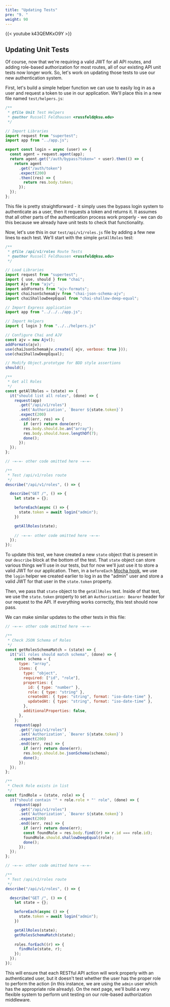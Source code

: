 ```yaml
---
title: "Updating Tests"
pre: "9. "
weight: 90
---
```


{{< youtube k43QEMKxO9Y >}}

## Updating Unit Tests

Of course, now that we're requiring a valid JWT for all API routes, and adding role-based authorization for most routes, all of our existing API unit tests now longer work. So, let's work on updating those tests to use our new authentication system.

First, let's build a simple helper function we can use to easily log in as a user and request a token to use in our application. We'll place this in a new file named `test/helpers.js`:

```js {title="test/helpers.js"}
/**
 * @file Unit Test Helpers
 * @author Russell Feldhausen <russfeld@ksu.edu>
 */

// Import Libraries
import request from "supertest";
import app from "../app.js";

export const login = async (user) => {
  const agent = request.agent(app);
  return agent.get("/auth/bypass?token=" + user).then(() => {
    return agent
      .get("/auth/token")
      .expect(200)
      .then((res) => {
        return res.body.token;
      });
  });
};
```
This file is pretty straightforward - it simply uses the bypass login system to authenticate as a user, then it requests a token and returns it. It assumes that all other parts of the authentication process work properly - we can do this because we already have unit tests to check that functionality. 

Now, let's use this in our `test/api/v1/roles.js` file by adding a few new lines to each test. We'll start with the simple `getAllRoles` test:

```js {title="test/api/v1/roles.js" hl_lines="17-18 32 36 55 57-59 61"}
/**
 * @file /api/v1/roles Route Tests
 * @author Russell Feldhausen <russfeld@ksu.edu>
 */

// Load Libraries
import request from "supertest";
import { use, should } from "chai";
import Ajv from "ajv";
import addFormats from "ajv-formats";
import chaiJsonSchemaAjv from "chai-json-schema-ajv";
import chaiShallowDeepEqual from "chai-shallow-deep-equal";

// Import Express application
import app from "../../../app.js";

// Import Helpers
import { login } from "../../helpers.js"

// Configure Chai and AJV
const ajv = new Ajv();
addFormats(ajv);
use(chaiJsonSchemaAjv.create({ ajv, verbose: true }));
use(chaiShallowDeepEqual);

// Modify Object.prototype for BDD style assertions
should();

/**
 * Get all Roles
 */
const getAllRoles = (state) => {
  it("should list all roles", (done) => {
    request(app)
      .get("/api/v1/roles")
      .set('Authorization', `Bearer ${state.token}`)
      .expect(200)
      .end((err, res) => {
        if (err) return done(err);
        res.body.should.be.an("array");
        res.body.should.have.lengthOf(7);
        done();
      });
  });
};

// -=-=- other code omitted here -=-=-

/**
 * Test /api/v1/roles route
 */
describe("/api/v1/roles", () => {

  describe("GET /", () => {
    let state = {};

    beforeEach(async () => {
      state.token = await login("admin");
    })

    getAllRoles(state);
    
    // -=-=- other code omitted here -=-=-
  });
});
```

To update this test, we have created a new `state` object that is present in our `describe` block at the bottom of the test. That `state` object can store various things we'll use in our tests, but for now we'll just use it to store a valid JWT for our application. Then, in a `beforeEach` [Mocha hook](https://mochajs.org/#hooks), we use the `login` helper we created earlier to log in as the "admin" user and store a valid JWT for that user in the `state.token` property.

Then, we pass that `state` object to the `getAllRoles` test. Inside of that test, we use the `state.token` property to set an `Authorization: Bearer` header for our request to the API. If everything works correctly, this test should now pass.

We can make similar updates to the other tests in this file:

```js {title="test/api/v1/roles.js" hl_lines="6 24 37 41"}
// -=-=- other code omitted here -=-=-

/**
 * Check JSON Schema of Roles
 */
const getRolesSchemaMatch = (state) => {
  it("all roles should match schema", (done) => {
    const schema = {
      type: "array",
      items: {
        type: "object",
        required: ["id", "role"],
        properties: {
          id: { type: "number" },
          role: { type: "string" },
          createdAt: { type: "string", format: "iso-date-time" },
          updatedAt: { type: "string", format: "iso-date-time" },
        },
        additionalProperties: false,
      },
    };
    request(app)
      .get("/api/v1/roles")
      .set('Authorization', `Bearer ${state.token}`)
      .expect(200)
      .end((err, res) => {
        if (err) return done(err);
        res.body.should.be.jsonSchema(schema);
        done();
      });
  });
};

/**
 * Check Role exists in list
 */
const findRole = (state, role) => {
  it("should contain '" + role.role + "' role", (done) => {
    request(app)
      .get("/api/v1/roles")
      .set('Authorization', `Bearer ${state.token}`)
      .expect(200)
      .end((err, res) => {
        if (err) return done(err);
        const foundRole = res.body.find((r) => r.id === role.id);
        foundRole.should.shallowDeepEqual(role);
        done();
      });
  });
};

// -=-=- other code omitted here -=-=-

/**
 * Test /api/v1/roles route
 */
describe("/api/v1/roles", () => {

  describe("GET /", () => {
    let state = {};

    beforeEach(async () => {
      state.token = await login("admin");
    })

    getAllRoles(state);
    getRolesSchemaMatch(state);
    
    roles.forEach((r) => {
      findRole(state, r);
    });
  });
});
```

This will ensure that each RESTful API action will work properly with an authenticated user, but it doesn't test whether the user has the proper role to perform the action (in this instance, we are using the `admin` user which has the appropriate role already). On the next page, we'll build a very flexible system to perform unit testing on our role-based authorization middleware. 